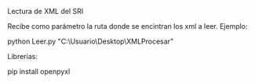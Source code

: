 Lectura de XML del SRI

Recibe como parámetro la ruta donde se encintran los xml a leer. Ejemplo:

python Leer.py "C:\Usuario\Desktop\XMLProcesar"

Librerias:

pip install openpyxl
